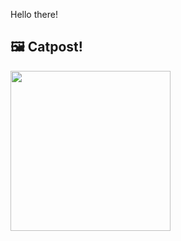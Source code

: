Hello there!



## 🖼️ Catpost!

<sub>
    <img src="https://cdn2.thecatapi.com/images/GubDO71Am.jpg" height="256">
</sub>

